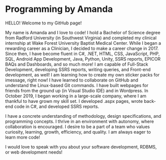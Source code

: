 # Programming by Amanda

HELLO! Welcome to my GitHub page! 

My name is Amanda and I love to code! I hold a Bachelor of Science degree from Radford University (in Southwest Virginia) and completed my clinical internship at Wake Forest University Baptist Medical Center.  While I began a rewarding career as a Clinician, I decided to make a career change in 2017.  Since then, I have become fluent in C#, .NET, HTML, CSS, JavaScript, PHP, SQL, Android App Development, Java, Python, Unity, SSRS reports, EPICOR BAQs and Dashboards, and so much more! I am capable of Full-Stack Development, developing SSRS reports, writing queries, and Front-end development, as well! I am learning how to create my own sticker packs for imessage, right now! I have learned to collaborate on GitHub and understand the Linux-based Git commands.  I have built webpages for friends from the ground up (in Visual Studio IDE) and in Wordpress. In October 2019, I began working in a large-scale company, where I am thankful to have grown my skill set. I  developed .aspx pages, wrote back-end code in C#, and developed SSRS reports.  

I have a concrete understanding of methodology, design specifications, and programming concepts.  I thrive in an environment with autonomy, where collaboration is encouraged.  I desire to be a part of a team who values curiosity, learning, growth, efficiency, and quality.  I am always eager to learn more code! 

I would love to speak with you about your software development, RDBMS,  or web development needs!
